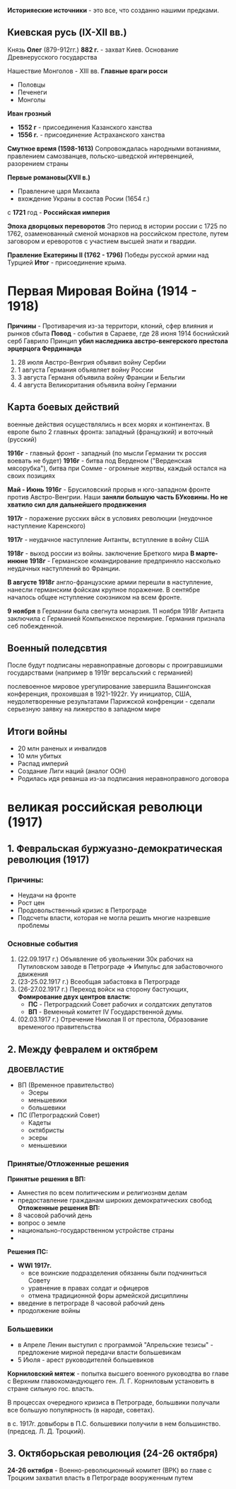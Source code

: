 **Историяеские источники** - это все, что созданно нашими предками.

## Киевская русь (IX-XII вв.)

Князь **Олег** (879-912гг.)
**882 г.** - захват Киев. Основание Древнерусского государства


Нашествие Монголов - XIII вв.
**Главные враги росси**
- Половцы
- Печенеги
- Монголы

**Иван грозный**
- **1552 г** - присоединения Казанского ханства
- **1556 г.** - присоединение Астраханского ханства

**Смутное время (1598-1613)**
Сопровождалась народными вотаниями, правлением самозванцев, польско-шведской интервенцией, разорением страны

**Первые романовы(XVII в.)** 
- Правлениче царя Михаила
- вхождение Украны в состав Росии (1654 г.)

с **1721** год - **Российская империя**

**Эпоха дворцовых переворотов**
Это период в истории россии с 1725 по 1762, озаменованный сменой монархов на российском престоле, путем заговором и ереворотов с участием высшей знати и гвардии.

**Правление Екатерины II (1762 - 1796)**
Победы русской армии над Турцией 
**Итог** - присоединение крыма.

# Первая Мировая Война (1914 - 1918)
**Причины** - Противаречия из-за территори, клоний, сфер влияния и рынков сбыта
**Повод** - события в Сараеве, где 28 июня 1914 боснийский серб Гаврило Принцип **убил наследника австро-венгерского престола эрцерцога Фердинанда**
1. 28 июля Австро-Венгрия объявил войну Сербии
2. 1 августа Германия объявляет войну России
3. 3 августа Германя объявила войну Франции и Бельгии
4. 4 августа Великоритания объявила войну Германии


## Карта боевых действий
военные действия осуществлялись н всех морях и континентах.
В европе было 2 главных фронта: западный (французкий) и воточный (русский)


**1916г** - главный фронт - западный (по мысли Германии тк россия воевать не будет)
**1916г** - битва под Верденом ("Верденская мясорубка"), битва при Сомме - огромные жертвы, каждый остался на своих позициях

**Май - Июнь 1916г** - Брусиловский прорыв н юго-западном фронте против Австро-Венгрии. Наши **заняли большую часть БУковины. Но не хватило сил для дальнейшего продвижения**


**1917г** - поражение русских вйск в условиях революции (неудочное наступление Каренского)

**1917г** - неудачное наступление Антанты, вступление в войну США

**1918г** - выход россии из войны. заключение Бреткого мира
**В марте- инюне 1918г** - Германское командирование предприняло нассколько неудачных наступлений во Франции.

**В августе 1918г** англо-французские армии перешли в наступление, нанесли германским фойскам крупное поражение. В сентябре началось общее нступление союзником на всем фронте.


**9 ноября** в Германии была свегнута монарзия. 11 ноября 1918г Антанта заключила с Германией Компьенкское перемирие. Германия признала себ побежденной.

## Военный поледсвтия

После будут подписаны неравноправные договоры с проигравшишми государствами
(например в 1919г версальский с германией)

послевоенное мировое урегулирование завершила Вашингонская конференция, прохоившая в 1921-1922г. Уу инициатор, США, неудолетворенные результатами Парижской конфренции - сделали серьезную заявку на лижерство в западном мире


## Итоги войны
- 20 млн раненых и инвалидов
- 10 млн убитых
- Распад империй
- Создание Лиги наций (аналог ООН)
- Родилась идя реванша из-за подписания неравноправного договора







# великая российская революци (1917)
## 1. Февральская буржуазно-демократическая революция (1917)
### Причины:
- Неудачи на фронте
- Рост цен
- Продовольственный кризис в Петрограде
- Подсчеты власти, которая не могла решить многие назревшие проблемы
### Основные события
1. (22.09.1917 г.) Объявление об увольнении 30к рабочих на Путиловском заводе в Петрограде **->** Импульс для забастовочного движения
2. (23-25.02.1917 г.) Всеобщая забастовка в Петрограде
3. (26-27.02.1917 г.) Переход войск на сторону бастующих, **Фомирование двух центров власти:**
	- **ПС** - Петроградский Совет рабочих и солдатских депутатов
	- **ВП** - Веменный комитет IV Государственной думы.
4. (02.03.1917 г.) Отречение Николая II от престола, Образование временогоо правительства
## 2. Между февралем и октябрем 
### ДВОЕВЛАСТИЕ
- ВП (Временное правительство)
	- Эсеры
	- меньшевики
	- большевики
- ПС (Петроградский Совет)
	- Кадеты
	- октябристы
	- эсеры
	- меньшевики
### Принятые/Отложенные решения
**Принятые решения в ВП:**
- Амнестия по всем политическим и религиознвм делам
- предоставление гражданам широких демократических свобод
**Отложенные решения ВП:**
- 8 часовой рабочий день
- вопрос о земле
- национально-государственном устройстве страны
- 
**Решения ПС:**
- **WWI 1917г.** 
	- все воинские подразделения обязанны были подчиниться Совету
	- уравнение в правах солдат и офицеров
	- отмена традиционной форы армейской дисциплины
- введение в петрограде 8 часовой рабочий день
- продолжение войны 
### Большевики
- в Апреле Ленин выступил с программой "Апрельские тезисы" - предложение мирной передачи власти большевикам
- 5 Июля - арест руководителей большевиков

**Корниловский мятеж** - попытка высшего военного руководтва во главе с Верхним главокомандующего ген. Л. Г. Корниловым установить в стране сильную гос. власть.

В процессах очередного кризиса в Петрограде, большвики получали все большую популярность (в народе, советах).

в с. 1917г. довыборы в П.С. большевики получили в нем большинство. (председ. Л. Д. Троцкий).

## 3. Октяборьская революция (24-26 октября)
**24-26 октября** - Военно-революционный комитет (ВРК) во главе с Троцким захватил власть в Петрограде вооруженным путем
